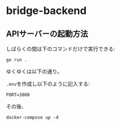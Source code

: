 # bridge-backend

## APIサーバーの起動方法

しばらくの間は下のコマンドだけで実行できる:

```text
go run .
```

ゆくゆくは以下の通り。

`.env`を作成し以下のように記入する:

```text
PORT=3000
```

その後、

```shell
docker-compose up -d
```
